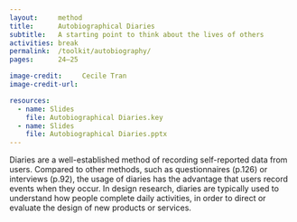 ```yaml
---
layout:     method
title:      Autobiographical Diaries
subtitle:   A starting point to think about the lives of others
activities: break
permalink:  /toolkit/autobiography/
pages:      24–25

image-credit:     Cecile Tran
image-credit-url: 

resources:
  - name: Slides
    file: Autobiographical Diaries.key
  - name: Slides
    file: Autobiographical Diaries.pptx
---
```


Diaries are a well-established method of recording self-reported data from users. Compared to other methods, such as questionnaires (p.126) or interviews (p.92), the usage of diaries has the advantage that users record events when they occur. In design research, diaries are typically used to understand how people complete daily activities, in order to direct or evaluate the design of new products or services.